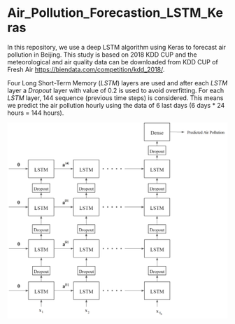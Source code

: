 # Air_Pollution_Forecastion_LSTM_Keras
In this repository, we use a deep LSTM algorithm using Keras to forecast air pollution in Beijing. This study is based on 2018 KDD CUP and the meteorological and air quality data can be downloaded from KDD CUP of Fresh Air https://biendata.com/competition/kdd_2018/.




Four Long Short-Term Memory (*LSTM*) layers are used and after each *LSTM* layer a *Dropout* layer with value of 0.2 is used to avoid overfitting.
For each *LSTM* layer, 144 sequence (previous time steps) is considered. This means we predict the air pollution hourly using the data of 6 last days (6 days * 24 hours = 144 hours).

![GitHub Logo](/Architecture.png)



